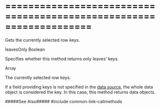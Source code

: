 ===================================================================
===================================================================

<!--shortDescription-->
Gets the currently selected row keys. 
<!--/shortDescription-->

<!--paramName1-->leavesOnly<!--/paramName1-->
<!--paramType1-->Boolean<!--/paramType1-->
<!--paramDescription1-->
Specifies whether this method returns only leaves' keys.
<!--/paramDescription1-->

<!--returnType-->Array<any><!--/returnType-->
<!--returnDescription-->
The currently selected row keys.
<!--/returnDescription-->

<!--fullDescription-->
If a field providing keys is not specified in the [data source](/Documentation/ApiReference/UI_Widgets/dxTreeList/Configuration/#dataSource), the whole data object is considered the key. In this case, this method returns data objects.

#####See Also#####
#include common-link-callmethods
<!--/fullDescription-->